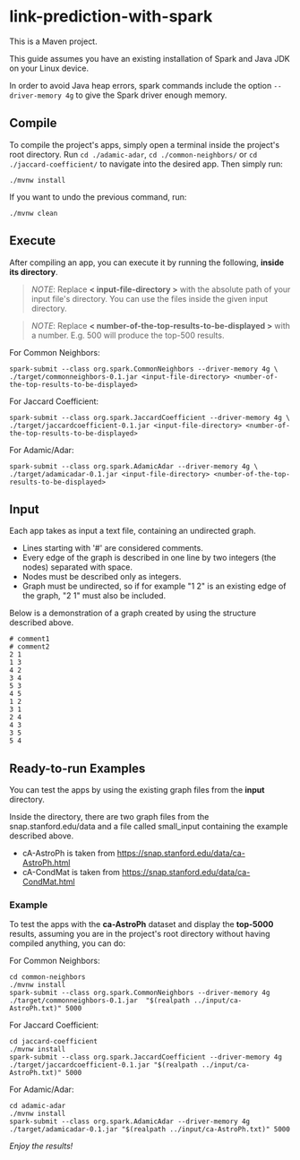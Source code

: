 # link-prediction-with-spark

This is a Maven project.

This guide assumes you have an existing installation of Spark and Java JDK on your Linux device.

In order to avoid Java heap errors, spark commands include the option `--driver-memory 4g` to give the Spark driver enough memory.

## Compile

To compile the project's apps, simply open a terminal inside the project's root directory.
Run `cd ./adamic-adar`, `cd ./common-neighbors/` or `cd ./jaccard-coefficient/` 
to navigate into the desired app. Then simply run:

```
./mvnw install
```
If you want to undo the previous command, run:
```
./mvnw clean
```

## Execute

After compiling an app, you can execute it by running the following, **inside its directory**.

> _NOTE_: Replace **< input-file-directory >** with the absolute path of your input file's directory. You can use the files inside the given input directory.

> _NOTE_: Replace **< number-of-the-top-results-to-be-displayed >** with a number. E.g. 500 will produce the top-500 results.

For Common Neighbors: 
```
spark-submit --class org.spark.CommonNeighbors --driver-memory 4g \
./target/commonneighbors-0.1.jar <input-file-directory> <number-of-the-top-results-to-be-displayed>
```
For Jaccard Coefficient: 
```
spark-submit --class org.spark.JaccardCoefficient --driver-memory 4g \
./target/jaccardcoefficient-0.1.jar <input-file-directory> <number-of-the-top-results-to-be-displayed> 
```
For Adamic/Adar:
```
spark-submit --class org.spark.AdamicAdar --driver-memory 4g \
./target/adamicadar-0.1.jar <input-file-directory> <number-of-the-top-results-to-be-displayed> 
```
## Input

Each app takes as input a text file, containing an undirected graph.
* Lines starting with '#' are considered comments.
* Every edge of the graph is described in one line by two integers (the nodes) separated with space.
* Nodes must be described only as integers.
* Graph must be undirected, so if for example "1 2" is an existing edge of the graph, "2 1" must also be included.

Below is a demonstration of a graph created by using the structure described above.
```
# comment1
# comment2
2 1 
1 3 
4 2 
3 4 
5 3 
4 5 
1 2 
3 1 
2 4 
4 3 
3 5 
5 4 
```

## Ready-to-run Examples

You can test the apps by using the existing graph files from the **input** directory.

Inside the directory, there are two graph files from the snap.stanford.edu/data and a file called small_input containing the example described above.
* cA-AstroPh is taken from https://snap.stanford.edu/data/ca-AstroPh.html
* cA-CondMat is taken from https://snap.stanford.edu/data/ca-CondMat.html

### Example
To test the apps with the **ca-AstroPh** dataset and display the **top-5000** results, assuming you are in the project's root directory without having compiled anything, you can do:

For Common Neighbors:
```
cd common-neighbors
./mvnw install
spark-submit --class org.spark.CommonNeighbors --driver-memory 4g ./target/commonneighbors-0.1.jar  "$(realpath ../input/ca-AstroPh.txt)" 5000
```
For Jaccard Coefficient:
```
cd jaccard-coefficient
./mvnw install
spark-submit --class org.spark.JaccardCoefficient --driver-memory 4g ./target/jaccardcoefficient-0.1.jar "$(realpath ../input/ca-AstroPh.txt)" 5000
```
For Adamic/Adar:
```
cd adamic-adar
./mvnw install
spark-submit --class org.spark.AdamicAdar --driver-memory 4g ./target/adamicadar-0.1.jar "$(realpath ../input/ca-AstroPh.txt)" 5000
```
_Enjoy the results!_



